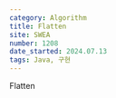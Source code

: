 ```yaml
---
category: Algorithm
title: Flatten
site: SWEA
number: 1208
date_started: 2024.07.13
tags: Java, 구현
---
```


Flatten
